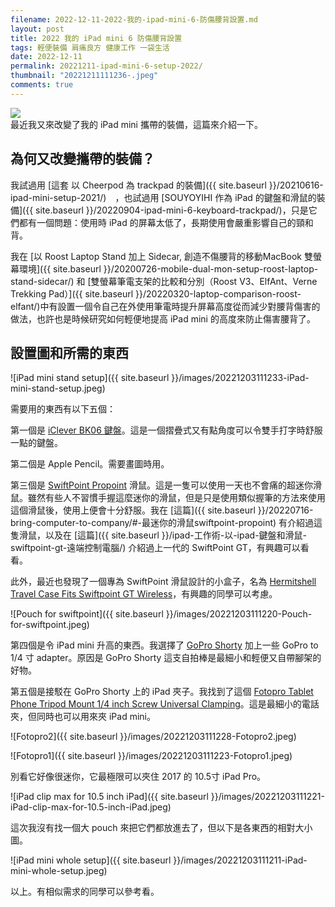```yaml
---
filename: 2022-12-11-2022-我的-ipad-mini-6-防傷腰背設置.md
layout: post
title: 2022 我的 iPad mini 6 防傷腰背設置
tags: 輕便裝備 肩痛良方 健康工作 一袋生活
date: 2022-12-11
permalink: 20221211-ipad-mini-6-setup-2022/
thumbnail: "20221211111236-.jpeg"
comments: true
---
```


![](https://roulesophy.github.io/images/20221211111236-.jpeg)  
最近我又來改變了我的 iPad mini 攜帶的裝備，這篇來介紹一下。

## 為何又改變攜帶的裝備？

我試過用 [這套 以 Cheerpod 為 trackpad 的裝備]({{ site.baseurl }}/20210616-ipad-mini-setup-2021/)　，也試過用 [SOUYOYIHI 作為 iPad 的鍵盤和滑鼠的裝備]({{ site.baseurl }}/20220904-ipad-mini-6-keyboard-trackpad/)，只是它們都有一個問題：使用時 iPad 的屏幕太低了，長期使用會嚴重影響自己的頸和背。

我在 [以 Roost Laptop Stand 加上 Sidecar, 創造不傷腰背的移動MacBook 雙螢幕環境]({{ site.baseurl }}/20200726-mobile-dual-mon-setup-roost-laptop-stand-sidecar/) 和 [雙螢幕筆電支架的比較和分別（Roost V3、ElfAnt、Verne Trekking Pad）]({{ site.baseurl }}/20220320-laptop-comparison-roost-elfant/)中有設置一個令自己在外使用筆電時提升屏幕高度從而減少對腰背傷害的做法，也許也是時候研究如何輕便地提高 iPad mini 的高度來防止傷害腰背了。


## 設置圖和所需的東西

![iPad mini stand setup]({{ site.baseurl }}/images/20221203111233-iPad-mini-stand-setup.jpeg)

需要用的東西有以下五個：

第一個是 [iClever BK06 鍵盤](https://amzn.to/3Utw9PN)。這是一個摺疊式又有點角度可以令雙手打字時舒服一點的鍵盤。

第二個是 Apple Pencil。需要畫圖時用。

第三個是 [SwiftPoint Propoint](https://amzn.to/3Fm8UCX) 滑鼠。這是一隻可以使用一天也不會痛的超迷你滑鼠。雖然有些人不習慣手握這麼迷你的滑鼠，但是只是使用類似握筆的方法來使用這個滑鼠後，使用上便會十分舒服。我在 [這篇]({{ site.baseurl }}/20220716-bring-computer-to-company/#-最迷你的滑鼠swiftpoint-propoint) 有介紹過這隻滑鼠，以及在 [這篇]({{ site.baseurl }}/ipad-工作術-以-ipad-鍵盤和滑鼠-swiftpoint-gt-遠端控制電腦/) 介紹過上一代的 SwiftPoint GT，有興趣可以看看。

此外，最近也發現了一個專為 SwiftPoint 滑鼠設計的小盒子，名為 [Hermitshell Travel Case Fits Swiftpoint GT Wireless](https://amzn.to/3iCjs88)，有興趣的同學可以考慮。

![Pouch for swiftpoint]({{ site.baseurl }}/images/20221203111220-Pouch-for-swiftpoint.jpeg)

第四個是令 iPad mini 升高的東西。我選擇了 [GoPro Shorty](https://gopro.com/en/us/shop/mounts-accessories/shorty/AFTTM-001.html) 加上一些 GoPro to 1/4 寸 adapter。原因是 GoPro Shorty 這支自拍棒是最細小和輕便又自帶腳架的好物。

第五個是接駁在 GoPro Shorty 上的 iPad 夾子。我找到了這個 [Fotopro Tablet Phone Tripod Mount 1/4 inch Screw Universal Clamping](https://amzn.to/3uoD5TA)。這是最細小的電話夾，但同時也可以用來夾 iPad mini。

![Fotopro2]({{ site.baseurl }}/images/20221203111228-Fotopro2.jpeg)

![Fotopro1]({{ site.baseurl }}/images/20221203111223-Fotopro1.jpeg)

別看它好像很迷你，它最極限可以夾住 2017 的 10.5寸 iPad Pro。

![iPad clip max for 10.5 inch iPad]({{ site.baseurl }}/images/20221203111221-iPad-clip-max-for-10.5-inch-iPad.jpeg)

這次我沒有找一個大 pouch 來把它們都放進去了，但以下是各東西的相對大小圖。

![iPad mini whole setup]({{ site.baseurl }}/images/20221203111211-iPad-mini-whole-setup.jpeg)

以上。有相似需求的同學可以參考看。
